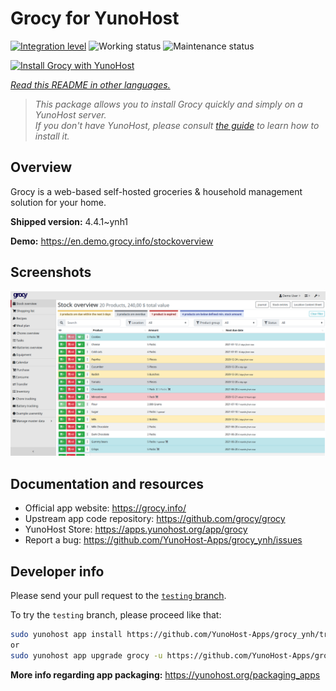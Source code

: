 <!--
N.B.: This README was automatically generated by <https://github.com/YunoHost/apps/tree/master/tools/readme_generator>
It shall NOT be edited by hand.
-->

# Grocy for YunoHost

[![Integration level](https://apps.yunohost.org/badge/integration/grocy)](https://ci-apps.yunohost.org/ci/apps/grocy/)
![Working status](https://apps.yunohost.org/badge/state/grocy)
![Maintenance status](https://apps.yunohost.org/badge/maintained/grocy)

[![Install Grocy with YunoHost](https://install-app.yunohost.org/install-with-yunohost.svg)](https://install-app.yunohost.org/?app=grocy)

*[Read this README in other languages.](./ALL_README.md)*

> *This package allows you to install Grocy quickly and simply on a YunoHost server.*  
> *If you don't have YunoHost, please consult [the guide](https://yunohost.org/install) to learn how to install it.*

## Overview

Grocy is a web-based self-hosted groceries & household management solution for your home.

**Shipped version:** 4.4.1~ynh1

**Demo:** <https://en.demo.grocy.info/stockoverview>

## Screenshots

![Screenshot of Grocy](./doc/screenshots/stock-en.png)

## Documentation and resources

- Official app website: <https://grocy.info/>
- Upstream app code repository: <https://github.com/grocy/grocy>
- YunoHost Store: <https://apps.yunohost.org/app/grocy>
- Report a bug: <https://github.com/YunoHost-Apps/grocy_ynh/issues>

## Developer info

Please send your pull request to the [`testing` branch](https://github.com/YunoHost-Apps/grocy_ynh/tree/testing).

To try the `testing` branch, please proceed like that:

```bash
sudo yunohost app install https://github.com/YunoHost-Apps/grocy_ynh/tree/testing --debug
or
sudo yunohost app upgrade grocy -u https://github.com/YunoHost-Apps/grocy_ynh/tree/testing --debug
```

**More info regarding app packaging:** <https://yunohost.org/packaging_apps>
